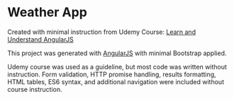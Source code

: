 # Weather App

Created with minimal instruction from Udemy Course: [Learn and Understand AngularJS](https://www.udemy.com/learn-angularjs/)

This project was generated with [AngularJS](https://angularjs.org/) with minimal Bootstrap applied.

Udemy course was used as a guideline, but most code was written without instruction.  Form validation, HTTP promise handling, results formatting, HTML tables, ES6 syntax, and additional navigation were included without course instruction. 
